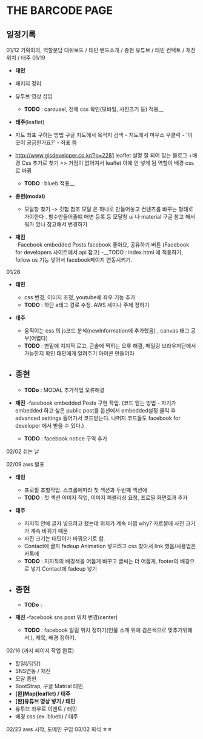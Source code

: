 # THE BARCODE PAGE

## 일정기록
01/12 기획회의, 역할분담
	대쉬보드 / 태민
	밴드소개 / 종현
	유튜브 / 태민
	컨택트 / 재진
	위치 / 태주
01/19

- __태민__
 - 패키지 정리
 - 유투브 영상 삽입
	-  __TODO__ : carousel, 전체 css 확인(모바일, 사진크기 등) 적용__

- __태주__(leaflet)
 - 지도 좌표 구하는 방법
 		구글 지도에서 목적지 검색 - 지도에서 마우스 우클릭 - '이곳이 궁금한가요?' - 좌표 뜸
 - http://www.gisdeveloper.co.kr/?p=2281
        leaflet 설명 잘 되어 있는 블로그
        +배경 Css 추가로 찾기 => 거점이 없어져서 leaflet 아예 안 넣게 됨
        역할이 배경 css로 바뀜
	 - __TODO__ : blueb 적용__


- __종현(modal)__
	- 모달창 찾기 -> 깃헙 참조
   모달 은 하나로 만들어놓고 컨텐츠를 바꾸는 형태로 가야한다 .
     함수만들어줄떄 매변 등록 등
     모달창 ui 나 material 구글 참고 해서 뭐가 있나 참고해서
     변경하기


- __재진__   
    -Facebook embedded Posts
     facebook 좋아요, 공유하기 버튼
     (Facebook for developers 사이트에서 api 참고)
    -__TODO : index.html 에 적용하기, follow us 기능 넣어서 facebook페이지 연동시키기.

01/26
- __태민__
	- css 변경, 이미지 조정, youtube에 좌우 기능 추가
	- __TODO__ : 하단 a태그 경로 수정. AWS 세미나 주제 정하기


- __태주__
	-   움직이는 css 의 js코드 분석(newInformation에 추가했음) , canvas 태그 공부(어렵다)
	- __TODO__ : 맨밑에 지지직 로고, 콘솔에 찍히는 오류 해결, 메일링 브라우저단에서 가능한지 확인
                 태민에게 알려주기 아이콘 만들어라


- __종현__
	-
	- __TODo__ : MODAL 추가작업 오류해결


- __재진__
	-facebook embedded Posts 구현 작업.
        (코드 얻는 방법 - 자기가 embedded 하고 싶은 public post를 옵션에서 embedded설정 클릭 후 advanced settings 들어가서 코드받는다. 나머지 코드들도 facebook for developer 에서 받을 수 있다.)
	- __TODO__ : facebook notice 구역 추가


02/02 쉬는 날

02/09 aws 발표
- __태민__
	- 프로필 초벌작업. 스크롤에따라 첫 섹션과 두번째 섹션에
	- __TODO__ : 첫 섹션 이미지 작업, 이미지 퍼블리싱 요청, 프로필 화면효과 추가


- __태주__
	- 지지직 안에 글자 넣으려고 했는데 위치가 계속 바뀜 why? 카르셀에 사진 크기가 계속 바뀌기 때문
    - 사진 크기는 태민이가 바꿔오기로 함.
    - Contact에 글자 fadeup Animation 넣으려고 css 찾아서 link 했음/사용법은 카톡에
	- __TODO__ : 지지직의 배경색을 어둡게 바꾸고 글씨는 더 어둡게, footer의 배경으로 넣기
                 Contact에 fadeup 넣기 


- __종현__
	-
	- __TODo__ :

- __재진__
	-facebook sns post  위치 변경(center)
	- __TODO__ : facebook 알림 위치 정하기(인물 소개 위에 검은색으로 맞추기위해서.), 제목, 배경 정하기.

02/16 (까지 페이지 작업 완료)



- 할일(/담당)
 - SNS연동 / 재진
 - 모달 종현
 - BootStrap, 구글 Matrial 태민
 - __[완]Map(leaflet) / 태주__
 - __[완]유튜브 영상 넣기 / 태민__
 - 유투브 좌우로 이벤트 / 태민
 - 배경 css (ex. blueb) / 태주

02/23 aws 시작, 도메인 구입
03/02 회식 ㅎㅎ

